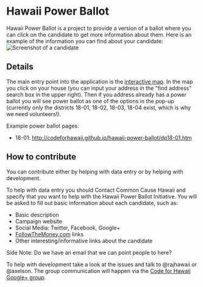 Hawaii Power Ballot
===================

Hawaii Power Ballot is a project to provide a version of a ballot where you can click on the candidate to get more information about them. Here is an example of the information you can find about your candidate:
![Screenshot of a candidate](http://codeforhawaii.github.io/hawaii-power-ballot/images/screenshot1.png "Screenshot of a candidate")

Details
-------
The main entry point into the application is the [interactive map](http://civic-celerator.maps.arcgis.com/apps/OnePane/basicviewer/index.html?appid=eabd4dbf3fcb48468cd92587b2d8729c). In the map you click on your house (you can input your address in the "find address" search box in the upper right). Then if you address already has a power ballot you will see power ballot as one of the options in the pop-up (currently only the districts 18-01, 18-02, 18-03, 18-04 exist, which is why we need volunteers!).

Example power ballot pages:
* 18-01: http://codeforhawaii.github.io/hawaii-power-ballot/dp18-01.htm

How to contribute
-----------------

You can contribute either by helping with data entry or by helping with development.

To help with data entry you should Contact Common Cause Hawaii and specify that you want to help with the Hawaii Power Ballot Initiative. You will be asked to fill out basic information about each candidate, such as:
* Basic description
* Campaign website
* Social Media: Twitter, Facebook, Google+
* [FollowTheMoney.com](http://FollowTheMoney.com) links
* Other interesting/informative links about the candidate

Side Note: Do we have an email that we can point people to here?

To help with development take a look at the issues and talk to @rajhawaii or @axelson. The group communication will happen via the [Code for Hawaii Google+ group](https://plus.google.com/communities/116866725555175272325).
